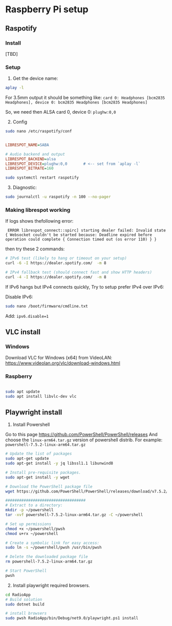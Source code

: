 # Raspberry Pi setup

## Raspotify

### Install

[TBD]

### Setup

1. Get the device name:

```bash
aplay -l
```

For 3.5mm output it should be something like: 
`card 0: Headphones [bcm2835 Headphones], device 0: bcm2835 Headphones [bcm2835 Headphones]`

So, we need then ALSA card 0, device 0: `plughw:0,0`

2. Config
```bash
sudo nano /etc/raspotify/conf
```

```ini

LIBRESPOT_NAME=SABA

# Audio backend and output
LIBRESPOT_BACKEND=alsa
LIBRESPOT_DEVICE=plughw:0,0       # <-- set from `aplay -l`
LIBRESPOT_BITRATE=160


```

```bash
sudo systemctl restart raspotify
```

3. Diagnostic:

```bash
sudo journalctl -u raspotify -n 100 --no-pager
```

### Making librespot working

If logs shows thefollowing error:

` ERROR librespot_connect::spirc] starting dealer failed: Invalid state { Websocket couldn't be started because: Deadline expired before operation could complete { Connection timed out (os error 110) } }`

then try these 2 commands:

```bash
# IPv6 test (likely to hang or timeout on your setup)
curl -6 -I https://dealer.spotify.com/  -m 8

# IPv4 fallback test (should connect fast and show HTTP headers)
curl -4 -I https://dealer.spotify.com/  -m 8
```

If IPv6 hangs but IPv4 connects quickly, Try to setup prefer IPv4 over IPv6:

Disable IPv6:

```bash
sudo nano /boot/firmware/cmdline.txt
```

Add: `ipv6.disable=1`


## VLC install

### Windows

Download VLC for Windows (x64) from VideoLAN:
https://www.videolan.org/vlc/download-windows.html

### Raspberry

```bash

sudo apt update
sudo apt install libvlc-dev vlc

```


## Playwright install

1. Install Powershell 

Go to this page https://github.com/PowerShell/PowerShell/releases
And choose the `linux-arm64.tar.gz` version of powershell distrib. For example:
`powershell-7.5.2-linux-arm64.tar.gz`

```bash
# Update the list of packages
sudo apt-get update
sudo apt-get install -y jq libssl1.1 libunwind8

# Install pre-requisite packages.
sudo apt-get install -y wget

# Download the PowerShell package file
wget https://github.com/PowerShell/PowerShell/releases/download/v7.5.2/powershell-7.5.2-linux-arm64.tar.gz

###################################
# Extract to a directory:
mkdir -p ~/powershell
tar -xvf powershell-7.5.2-linux-arm64.tar.gz -C ~/powershell

# Set up permissions
chmod +x ~/powershell/pwsh
chmod u+rx ~/powershell

# Create a symbolic link for easy access:
sudo ln -s ~/powershell/pwsh /usr/bin/pwsh

# Delete the downloaded package file
rm powershell-7.5.2-linux-arm64.tar.gz

# Start PowerShell
pwsh

```

2. Install playwright required browsers.

```bash
cd RadioApp
# Build solution
sudo dotnet build

# install browsers
sudo pwsh RadioApp/bin/Debug/net9.0/playwright.ps1 install

```
